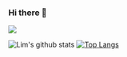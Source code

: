 ### Hi there 👋

<!--
**EuilimChoi/EuilimChoi** is a ✨ _special_ ✨ repository because its `README.md` (this file) appears on your GitHub profile.

Here are some ideas to get you started:

- 🔭 I’m currently working on ...
- 🌱 I’m currently learning ...
- 👯 I’m looking to collaborate on ...
- 🤔 I’m looking for help with ...
- 💬 Ask me about ...
- 📫 How to reach me: ...
- 😄 Pronouns: ...
- ⚡ Fun fact: ...
-->

<img src="https://user-images.githubusercontent.com/91925895/154809637-591db653-10de-4b42-b109-274fb647e6e8.png" margin="auto">


![Lim's github stats](https://github-readme-stats.vercel.app/api?username=EuilimChoi&show_icons=true&include_all_commits=true&line_height=20) [![Top Langs](https://github-readme-stats.vercel.app/api/top-langs/?username=anuraghazra&layout=compact&card_width=295)](https://github.com/anuraghazra/github-readme-stats)
